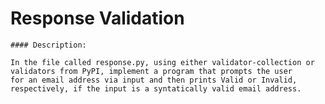 
# Response Validation

    #### Description:

    In the file called response.py, using either validator-collection or validators from PyPI, implement a program that prompts the user 
    for an email address via input and then prints Valid or Invalid, respectively, if the input is a syntatically valid email address. 
    
    
        
